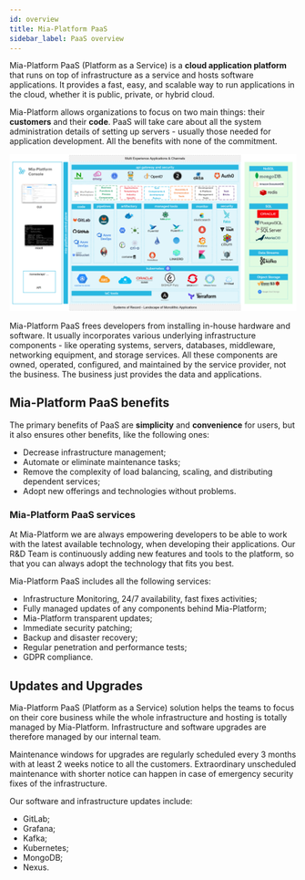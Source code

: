 ```yaml
---
id: overview
title: Mia-Platform PaaS
sidebar_label: PaaS overview
---
```


Mia-Platform PaaS (Platform as a Service) is a **cloud application platform** that runs on top of infrastructure as a service and hosts software applications. It provides a fast, easy, and scalable way to run applications in the cloud, whether it is public, private, or hybrid cloud.

Mia-Platform allows organizations to focus on two main things: their **customers** and their **code**.
PaaS will take care about all the system administration details of setting up servers - usually those needed for application development. All the benefits with none of the commitment.

![overview](img/paas_overview.png)

Mia-Platform PaaS frees developers from installing in-house hardware and software. It usually incorporates various underlying infrastructure components - like operating systems, servers, databases, middleware, networking equipment, and storage services. All these components are owned, operated, configured, and maintained by the service provider, not the business. The business just provides the data and applications.

## Mia-Platform PaaS benefits  

The primary benefits of PaaS are **simplicity** and **convenience** for users, but it also ensures other benefits, like the following ones:

* Decrease infrastructure management;
* Automate or eliminate maintenance tasks;
* Remove the complexity of load balancing, scaling, and distributing dependent services;
* Adopt new offerings and technologies without problems.

### Mia-Platform PaaS services  

At Mia-Platform we are always empowering developers to be able to work with the latest available technology, when developing their applications. Our R&D Team is continuously adding new features and tools to the platform, so that you can always adopt the technology that fits you best.

Mia-Platform PaaS includes all the following services:

* Infrastructure Monitoring, 24/7 availability, fast fixes activities;
* Fully managed updates of any components behind Mia-Platform;
* Mia-Platform transparent updates;
* Immediate security patching;
* Backup and disaster recovery;
* Regular penetration and performance tests;
* GDPR compliance.

## Updates and Upgrades  

Mia-Platform PaaS (Platform as a Service) solution helps the teams to focus on their core business while the whole infrastructure and hosting is totally managed by Mia-Platform. Infrastructure and software upgrades are therefore managed by our internal team.  

Maintenance windows for upgrades are regularly scheduled every 3 months with at least 2 weeks notice to all the customers. Extraordinary unscheduled maintenance with shorter notice can happen in case of emergency security fixes of the infrastructure.  

Our software and infrastructure updates include:

* GitLab;
* Grafana;
* Kafka;
* Kubernetes;
* MongoDB;
* Nexus.
